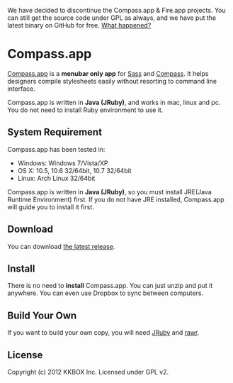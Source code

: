 We have decided to discontinue the Compass.app & Fire.app projects. You can still get the source code under GPL as always, and we have put the latest binary on GitHub for free. [What happened?](https://github.com/KKBOX/compassapp/wiki/farewell)

# Compass.app

[Compass.app][compassapp] is a **menubar only app** for [Sass][sass] and [Compass][compass]. It helps designers compile stylesheets easily without resorting to command line interface.

Compass.app is written in **Java (JRuby)**, and works in mac, linux and pc. You do not need to install Ruby environment to use it.

## System Requirement

Compass.app has been tested in:

* Windows: Windows 7/Vista/XP
* OS X: 10.5, 10.6 32/64bit, 10.7 32/64bit
* Linux: Arch Linux 32/64bit

Compass.app is written in **Java (JRuby)**, so you must install JRE(Java Runtime Environment) first. If you do not have JRE installed, Compass.app will guide you to install it first.

## Download

You can download [the latest release](https://github.com/KKBOX/compassapp/releases).

## Install

There is no need to **install** Compass.app. You can just unzip and put it anywhere. You can even use Dropbox to sync between computers.

## Build Your Own

If you want to build your own copy, you will need [JRuby](http://jruby.org/) and [rawr](http://rawr.rubyforge.org/).

## License

Copyright (c) 2012 KKBOX Inc.
Licensed under GPL v2.

[compassapp]: http://compass.kkbox.com/
[sass]: http://sass-lang.com/
[compass]: http://compass-style.org/
